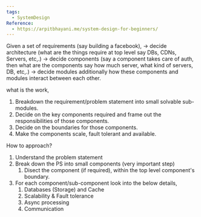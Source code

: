 ```yaml
---
tags:
  - SystemDesign
Reference:
  - https://arpitbhayani.me/system-design-for-beginners/
---
```

Given a set of requirements (say building a facebook),
-> decide architecture (what are the things require at top level say DBs, CDNs, Servers, etc,.)
-> decide components (say a component takes care of auth, then what are the components say how much server, what kind of servers, DB, etc,.)
-> decide modules
additionally how these components and modules interact between each other.

what is the work,
1. Breakdown the requirement/problem statement into small solvable sub-modules.
2. Decide on the key components required and frame out the responsibilities of those components.
3. Decide on the boundaries for those components.
4. Make the components scale, fault tolerant and available.

How to approach?
1. Understand the problem statement
2. Break down the PS into small components (very important step)
	1. Disect the component (if required), within the top level component's boundary.
3. For each component/sub-component look into the below details,
	1. Databases (Storage) and Cache
	2. Scalability & Fault tolerance
	3. Async processing
	4. Communication
